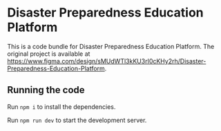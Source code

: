 
  # Disaster Preparedness Education Platform

  This is a code bundle for Disaster Preparedness Education Platform. The original project is available at https://www.figma.com/design/sMUdWTl3kKU3rI0cKHy2rh/Disaster-Preparedness-Education-Platform.

  ## Running the code

  Run `npm i` to install the dependencies.

  Run `npm run dev` to start the development server.
  